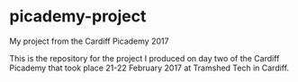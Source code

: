 # picademy-project
My project from the Cardiff Picademy 2017

This is the repository for the project I produced on day two of the Cardiff Picademy that took place 21-22 February 2017 at Tramshed Tech in Cardiff.

